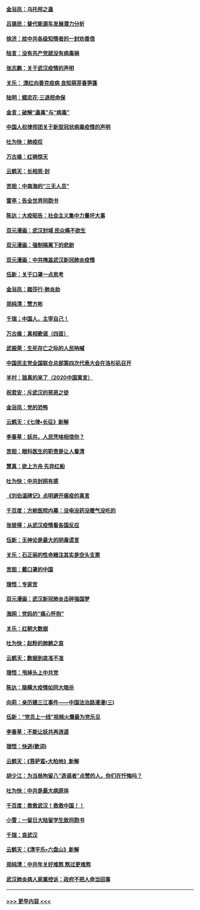 #### [金浴凤：乌托邦之蛊](../pages/nsc993/n11870879.md?t=02151631) 
#### [吕锡民：替代能源车发展潜力分析](../pages/nsc993/n11870656.md?t=02151631) 
#### [徐济：给中共各级知情者的一封劝善信](../pages/nsc993/n11868561.md?t=02151631) 
#### [陆言：没有共产党就没有病毒祸](../pages/nsc993/n11868232.md?t=02151631) 
#### [张志鹏：关于武汉疫情的声明](../pages/nsc993/n11867182.md?t=02151631) 
#### [关乐： 漂红向善克疫病 良知萌芽春笋蓬](../pages/nsc993/n11865710.md?t=02151631) 
#### [陆明：蝶恋花‧三退把命保](../pages/nsc993/n11865673.md?t=02151631) 
#### [金言：破解“蛊毒”与“病毒”](../pages/nsc993/n11864103.md?t=02151631) 
#### [中国人权律师团关于新型冠状病毒疫情的声明](../pages/nsc993/n11864249.md?t=02151631) 
#### [吐为快：肺疫叹](../pages/nsc993/n11864027.md?t=02151631) 
#### [万古缘：红祸惊天](../pages/nsc993/n11864079.md?t=02151631) 
#### [云鹤天：长相思‧封](../pages/nsc993/n11864006.md?t=02151631) 
#### [苦胆：中南海的“三无人员”](../pages/nsc993/n11862997.md?t=02151631) 
#### [雷亭：告全世界同胞书](../pages/nsc993/n11862572.md?t=02151631) 
#### [陈达：大疫昭告：社会主义集中力量坏大事](../pages/nsc993/n11859419.md?t=02151631) 
#### [双元漫画：武汉封城 民众痛不欲生](../pages/nsc993/n11859287.md?t=02151631) 
#### [双元漫画：强制隔离下的悲剧](../pages/nsc993/n11859244.md?t=02151631) 
#### [双元漫画：中共掩盖武汉新冠肺炎疫情](../pages/nsc993/n11858249.md?t=02151631) 
#### [伍新：关于口罩一点思考](../pages/nsc993/n11859195.md?t=02151631) 
#### [金浴凤：踏莎行‧肺炎劫](../pages/nsc993/n11858227.md?t=02151631) 
#### [郑纯清：赞方彬](../pages/nsc993/n11856803.md?t=02151631) 
#### [千瑞；中国人，主宰自己！](../pages/nsc993/n11856793.md?t=02151631) 
#### [万古缘：真相歌谣（四首）](../pages/nsc993/n11856263.md?t=02151631) 
#### [武振荣：生死存亡之际的人民呐喊](../pages/nsc993/n11856256.md?t=02151631) 
#### [中国民主党全国联合总部第四次代表大会在洛杉矶召开](../pages/nsc993/n11856344.md?t=02151631) 
#### [羊村：狼真的来了（2020中国寓言）](../pages/nsc993/n11856229.md?t=02151631) 
#### [祝君安：斥武汉的邪恶之徒](../pages/nsc993/n11855861.md?t=02151631) 
#### [金浴凤：党的恐怖](../pages/nsc993/n11855849.md?t=02151631) 
#### [云鹤天：《七律▪长征》新解](../pages/nsc993/n11855479.md?t=02151631) 
#### [李春草：妖共，人民凭啥相信你？](../pages/nsc993/n11855196.md?t=02151631) 
#### [苦胆：眼科医生的职责是让人看清](../pages/nsc993/n11853840.md?t=02151631) 
#### [慧真：欲上方舟 先弃红船](../pages/nsc993/n11853483.md?t=02151631) 
#### [吐为快：中共封网有感](../pages/nsc993/n11852575.md?t=02151631) 
#### [《刘伯温碑记》点明避开瘟疫的真言](../pages/nsc993/n11852128.md?t=02151631) 
#### [千百度：方舱医院内幕：没电没药没暖气没吃的](../pages/nsc993/n11850211.md?t=02151631) 
#### [张彼得：从武汉疫情看各国反应](../pages/nsc993/n11850102.md?t=02151631) 
#### [伍新：无神论是最大的阴毒谎言](../pages/nsc993/n11846129.md?t=02151631) 
#### [关乐：石正丽的性命赌注其实是空头支票](../pages/nsc993/n11846109.md?t=02151631) 
#### [苦胆：戴口罩的中国](../pages/nsc993/n11845576.md?t=02151631) 
#### [理悟：专家苦](../pages/nsc993/n11845564.md?t=02151631) 
#### [双元漫画：武汉新冠肺炎击碎强国梦](../pages/nsc993/n11843320.md?t=02151631) 
#### [海网：党妈的“瘟心怀抱”](../pages/nsc993/n11840740.md?t=02151631) 
#### [关乐：红朝大数据](../pages/nsc993/n11840675.md?t=02151631) 
#### [吐为快：赵粉的肺腑之哀](../pages/nsc993/n11840618.md?t=02151631) 
#### [云鹤天：数据到底准不准](../pages/nsc993/n11840325.md?t=02151631) 
#### [理悟：甩掉头上中共党](../pages/nsc993/n11838826.md?t=02151631) 
#### [陈达：隐瞒大疫情如同大暗杀](../pages/nsc993/n11838771.md?t=02151631) 
#### [向莉：亲历建三江事件——中国法治路漫漫(三)](../pages/nsc993/n11831825.md?t=02151631) 
#### [伍新：“党员上一线”视频火爆最为党乐见](../pages/nsc993/n11838200.md?t=02151631) 
#### [李春草：不能让妖共再逍遥](../pages/nsc993/n11838102.md?t=02151631) 
#### [理悟：快逃(歌词)](../pages/nsc993/n11838083.md?t=02151631) 
#### [云鹤天：《菩萨蛮▪大柏地》新解](../pages/nsc993/n11838059.md?t=02151631) 
#### [胡少江：为当局拘留八“造谣者”点赞的人，你们在忏悔吗？](../pages/nsc993/n11836801.md?t=02151631) 
#### [吐为快：中共是最大病原体](../pages/nsc993/n11836748.md?t=02151631) 
#### [千百度：救救武汉！救救中国！！](../pages/nsc993/n11836145.md?t=02151631) 
#### [小雪：一留日大陆留学生致同胞书](../pages/nsc993/n11834624.md?t=02151631) 
#### [千瑞：哀武汉](../pages/nsc993/n11833647.md?t=02151631) 
#### [云鹤天：《清平乐▪六盘山》新解](../pages/nsc993/n11833611.md?t=02151631) 
#### [郑纯清：中共年关好难熬 熬过更难熬](../pages/nsc993/n11833489.md?t=02151631) 
#### [武汉肺炎病人家属控诉：政府不把人命当回事](../pages/nsc993/n11833205.md?t=02151631) 

----
#### [ >>> 更早内容 <<< ](../indexes/nsc993-earlier.md)
